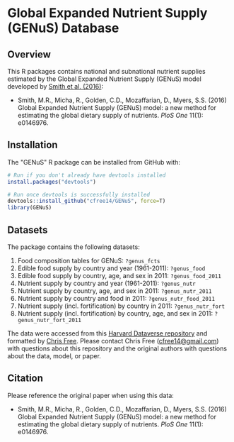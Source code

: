 # Global Expanded Nutrient Supply (GENuS) Database

## Overview

This R packages contains national and subnational nutrient supplies estimated by the Global Expanded Nutrient Supply (GENuS) model developed by [Smith et al. (2016)](https://journals.plos.org/plosone/article?id=10.1371/journal.pone.0146976):

* Smith, M.R., Micha, R., Golden, C.D., Mozaffarian, D., Myers, S.S. (2016) Global Expanded Nutrient Supply (GENuS) model: a new method for estimating the global dietary supply of nutrients. _PloS One_ 11(1): e0146976.

## Installation

The "GENuS" R package can be installed from GitHub with:

``` r
# Run if you don't already have devtools installed
install.packages("devtools")

# Run once devtools is successfully installed
devtools::install_github("cfree14/GENuS", force=T)
library(GENuS)
```

## Datasets

The package contains the following datasets:

1. Food composition tables for GENuS: `?genus_fcts`
2. Edible food supply by country and year (1961-2011): `?genus_food`
3. Edible food supply by country, age, and sex in 2011: `?genus_food_2011`
4. Nutrient supply by country and year (1961-2011): `?genus_nutr`
5. Nutrient supply by country, age, and sex in 2011: `?genus_nutr_2011`
6. Nutrient supply by country and food in 2011: `?genus_nutr_food_2011`
7. Nutrient supply (incl. fortification) by country in 2011: `?genus_nutr_fort`
8. Nutrient supply (incl. fortification) by country, age, and sex in 2011: `?genus_nutr_fort_2011`

The data were accessed from this [Harvard Dataverse repository](https://dataverse.harvard.edu/dataverse/GENuS) and formatted by [Chris Free](https://marine.rutgers.edu/~cfree/). Please contact Chris Free (cfree14@gmail.com) with questions about this repository and the original authors with questions about the data, model, or paper.

## Citation

Please reference the original paper when using this data:

* Smith, M.R., Micha, R., Golden, C.D., Mozaffarian, D., Myers, S.S. (2016) Global Expanded Nutrient Supply (GENuS) model: a new method for estimating the global dietary supply of nutrients. _PloS One_ 11(1): e0146976.
